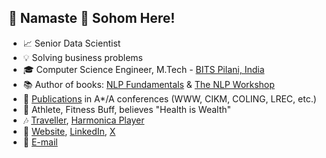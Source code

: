 <!---
<img align="right" width=350 height=300 alt="GIF" src="https://github.com/sohomghosh/sohomghosh/blob/master/Hithere21_bobble-keyboard-watermark-v5_HD_84_3096_1.gif" />
<img align="right" width=400 height=400 alt="About Me" src="https://github.com/sohomghosh/sohomghosh/blob/master/aboutme.png" />
--->



## :pray: Namaste :pray: Sohom Here!
- :chart_with_upwards_trend: Senior Data Scientist
- :bulb: Solving business problems
- :mortar_board: Computer Science Engineer, M.Tech - [BITS Pilani, India](http://www.bits-pilani.ac.in/)
- :books: Author of books: [NLP Fundamentals](https://www.packtpub.com/in/big-data-and-business-intelligence/natural-language-processing-fundamentals) & [The NLP Workshop](https://www.packtpub.com/in/data/the-natural-language-processing-workshop-second-edition)
- :page_facing_up: [Publications](https://scholar.google.com/citations?user=7Jm4_McAAAAJ&hl=en) in A*/A conferences (WWW, CIKM, COLING, LREC, etc.)
- :runner: Athlete, Fitness Buff, believes "Health is Wealth"
- :notes: [Traveller](https://www.youtube.com/playlist?list=PLWVXvBh2xmj8BHN7jBCsaKpd5JP4xOT7T), [Harmonica Player](https://www.youtube.com/watch?v=ajFlw7rnfkI&list=PLWVXvBh2xmj_yWcdldvo6w1LD1C-d4xSw&ab_channel=SohomGhosh)
- :link: [Website](https://sohomghosh.github.io/), [LinkedIn](https://www.linkedin.com/in/sohomghosh), [X](https://x.com/sohom1ghosh)
- :incoming_envelope: [E-mail](mailto:sohom1ghosh@gmail.com)
